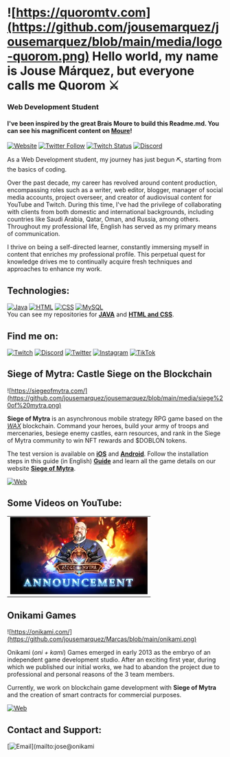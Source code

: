# ![https://quoromtv.com](https://github.com/jousemarquez/jousemarquez/blob/main/media/logo-quorom.png) Hello world, my name is Jouse Márquez, but everyone calls me Quorom ⚔️
### Web Development Student
#### I've been inspired by the great Brais Moure to build this Readme.md. You can see his magnificent content on [Moure](https://github.com/mouredev)!

[![Website](https://img.shields.io/website?down_color=lightgrey&down_message=offline&style=social&up_color=blue&up_message=visit&url=https%3A%2F%2Fquoromtv.com%2F)](https://www.quoromtv.com)
[![Twitter Follow](https://img.shields.io/twitter/follow/quoromtv?style=social)](https://twitter.com/quoromtv)
[![Twitch Status](https://img.shields.io/twitch/status/quoromtv?style=social)](https://twitch.com/quoromtv)
[![Discord](https://img.shields.io/discord/245280601609994240?style=social&label=Discord&logo=discord)](https://discord.gg/pSWQXPr)

As a Web Development student, my journey has just begun ⛏️, starting from the basics of coding.

Over the past decade, my career has revolved around content production, encompassing roles such as a writer, web editor, blogger, manager of social media accounts, project overseer, and creator of audiovisual content for YouTube and Twitch. During this time, I've had the privilege of collaborating with clients from both domestic and international backgrounds, including countries like Saudi Arabia, Qatar, Oman, and Russia, among others. Throughout my professional life, English has served as my primary means of communication.

I thrive on being a self-directed learner, constantly immersing myself in content that enriches my professional profile. This perpetual quest for knowledge drives me to continually acquire fresh techniques and approaches to enhance my work.

## Technologies:

[![Java](https://img.shields.io/badge/Java-007396?style=for-the-badge&logo=java&logoColor=white&labelColor=101010)]()
[![HTML](https://img.shields.io/badge/HTML-E4405F?style=for-the-badge&logo=html&logoColor=white&labelColor=101010)]()
[![CSS](https://img.shields.io/badge/CSS-FFCA28?style=for-the-badge&logo=css&logoColor=white&labelColor=101010)]()
[![MySQL](https://img.shields.io/badge/MySQL-4479A1?style=for-the-badge)]()<br>
You can see my repositories for [**JAVA**](https://github.com/jousemarquez/Java) and [**HTML and CSS**](https://github.com/jousemarquez/Marcas).

## Find me on:

[![Twitch](https://img.shields.io/badge/Twitch-quoromtv-9146FF?style=for-the-badge&logo=twitch&logoColor=white&labelColor=101010)](https://twitch.com/quoromtv)
[![Discord](https://img.shields.io/badge/Discord-quoromtv-5865F2?style=for-the-badge&logo=discord&logoColor=white&labelColor=101010)](https://discord.gg/pSWQXPr)
[![Twitter](https://img.shields.io/badge/Twitter-@quoromtv-1DA1F2?style=for-the-badge&logo=twitter&logoColor=white&labelColor=101010)](https://twitter.com/quoromtv)
[![Instagram](https://img.shields.io/badge/Instagram-@quoromtv-E4405F?style=for-the-badge&logo=instagram&logoColor=white&labelColor=101010)](https://www.instagram.com/quoromtv)
[![TikTok](https://img.shields.io/badge/TikTok-@quoromtv-69C9D0?style=for-the-badge&logo=tiktok&logoColor=white&labelColor=101010)](https://www.tiktok.com/@quoromtv)

## Siege of Mytra: Castle Siege on the Blockchain
![https://siegeofmytra.com/](https://github.com/jousemarquez/jousemarquez/blob/main/media/siege%20of%20mytra.png)

**Siege of Mytra** is an asynchronous mobile strategy RPG game based on the [*WAX*](https://on.wax.io/wax-io/) blockchain. Command your heroes, build your army of troops and mercenaries, besiege enemy castles, earn resources, and rank in the Siege of Mytra community to win NFT rewards and $DOBLON tokens.

The test version is available on **[iOS](https://siegeofmytra.com/testflight)** and **[Android](https://play.google.com/store/apps/details?id=com.onikami.siegeofmytra)**. Follow the installation steps in this guide (in English) **[Guide](https://onikami.gitbook.io/som-testnet-guide/)** and learn all the game details on our website **[Siege of Mytra](https://siegeofmytra.com/)**.

[![Web](https://img.shields.io/badge/Siege%20of%20Mytra-Official%20Website-orange?style=for-the-badge)](https://siegeofmytra.com/)

## Some Videos on YouTube:

<table style="width:100%">
    <tr>
    <td>
	<a href="https://youtu.be/rnYLpja9pPM">
  		<img src="https://raw.githubusercontent.com/jousemarquez/jousemarquez/main/media/youtube1.webp">
	</a>
	</td>
    <tr>
</table>

## Onikami Games

![https://onikami.com/](https://github.com/jousemarquez/Marcas/blob/main/onikami.png)

Onikami (*oni + kami*) Games emerged in early 2013 as the embryo of an independent game development studio. After an exciting first year, during which we published our initial works, we had to abandon the project due to professional and personal reasons of the 3 team members.

Currently, we work on blockchain game development with **Siege of Mytra** and the creation of smart contracts for commercial purposes.

[![Web](https://img.shields.io/badge/Onikami%20Games-Official%20Website-pink?style=for-the-badge)](https://onikami.com/)

## Contact and Support:

[![Email](https://img.shields.io/badge/jose@onikami.com-personal_email_(slow_response)-D14836?style=for-the-badge&logo=gmail&logoColor=white&labelColor=101010)](mailto:jose@onikami

